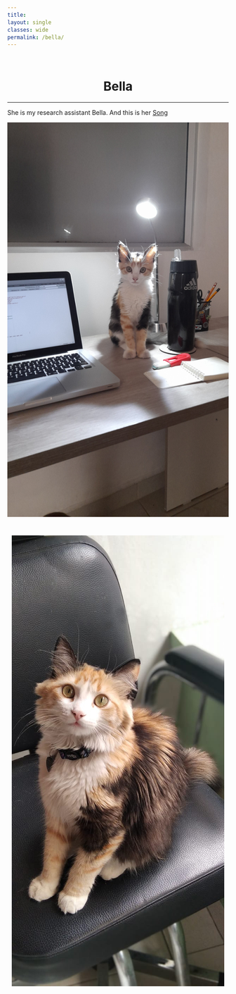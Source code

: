 ```yaml
---
title: 
layout: single
classes: wide
permalink: /bella/
---
```

<br/> 


# <center> Bella </center>
- - -

She is my research assistant Bella. And this is her [Song](https://open.spotify.com/track/2dbA4sPwu3iK72c0mA6907?si=d492224dd8134263)

![bella](/assets/files/Bella/20220628_160509.jpg)

# <center> ![bella](/assets/files/Bella/bella.jpg) </center>


